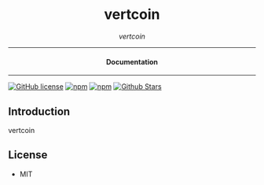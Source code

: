 

<div align="center">  
  <h1>vertcoin</h1>
</div>

<div align="center">  
<i>vertcoin</i>
</div>

---

<div align="center">
<h4>Documentation</h4>
</div>

---

[![GitHub license](https://img.shields.io/badge/license-MIT-blue.svg)](https://github.com/melvincarvalho/vertcoin/blob/gh-pages/LICENSE)
[![npm](https://img.shields.io/npm/v/vertcoin)](https://npmjs.com/package/vertcoin)
[![npm](https://img.shields.io/npm/dw/vertcoin.svg)](https://npmjs.com/package/vertcoin)
[![Github Stars](https://img.shields.io/github/stars/melvincarvalho/vertcoin.svg)](https://github.com/melvincarvalho/vertcoin/)

## Introduction

vertcoin

## License

- MIT
